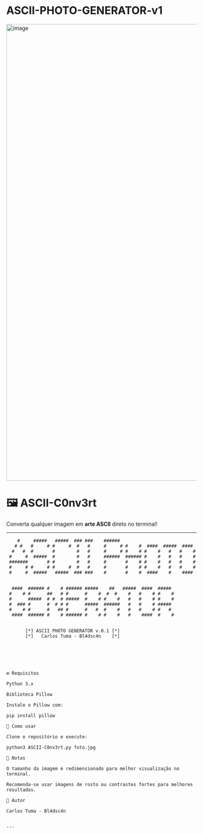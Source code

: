 # ASCII-PHOTO-GENERATOR-v1
<img width="736" height="1206" alt="image" src="https://github.com/user-attachments/assets/db4cae49-b50a-488e-9b57-efff3c771ace" />

# 🖼️ ASCII-C0nv3rt  

Converta qualquer imagem em **arte ASCII** direto no terminal!  

---


```text
    #     #####   #####  ### ###    ######
   # #   #     # #     #  #   #     #     # #    #  ####  #####  ####
  #   #  #       #        #   #     #     # #    # #    #   #   #    #
 #     #  #####  #        #   #     ######  ###### #    #   #   #    #
 #######       # #        #   #     #       #    # #    #   #   #    #
 #     # #     # #     #  #   #     #       #    # #    #   #   #    #
 #     #  #####   #####  ### ###    #       #    #  ####    #    ####


  ####  ###### #    # ###### #####    ##   #####  ####  #####
 #    # #      ##   # #      #    #  #  #    #   #    # #    #
 #      #####  # #  # #####  #    # #    #   #   #    # #    #
 #  ### #      #  # # #      #####  ######   #   #    # #####
 #    # #      #   ## #      #   #  #    #   #   #    # #   #
  ####  ###### #    # ###### #    # #    #   #    ####  #    #


       [*] ASCII PHOTO GENERATOR v.0.1 [*]
       [*]   Carlos Tuma - Bl4dsc4n    [*]






⚙️ Requisitos

Python 3.x

Biblioteca Pillow

Instale o Pillow com:

pip install pillow

🚀 Como usar

Clone o repositório e execute:

python3 ASCII-C0nv3rt.py foto.jpg

📝 Notas

O tamanho da imagem é redimensionado para melhor visualização no terminal.

Recomenda-se usar imagens de rosto ou contrastes fortes para melhores resultados.

👤 Autor

Carlos Tuma - Bl4dsc4n


---
